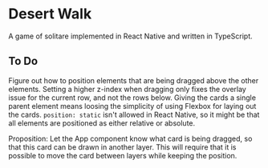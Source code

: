 # Desert Walk

A game of solitare implemented in React Native and written in TypeScript.

## To Do

Figure out how to position elements that are being dragged above the other elements. Setting a higher z-index when dragging only fixes the overlay issue for the current row, and not the rows below. Giving the cards a single parent element means loosing the simplicity of using Flexbox for laying out the cards. `position: static` isn't allowed in React Native, so it might be that all elements are positioned as either relative or absolute.

Proposition: Let the App component know what card is being dragged, so that this card can be drawn in another layer. This will require that it is possible to move the card between layers while keeping the position.